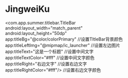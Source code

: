 # JingweiKu

  <com.app.summer.titlebar.TitleBar  
          android:layout_width="match_parent"  
          android:layout_height="50dp"  
          app:titleBg="@color/colorPrimary"                //设置TItleBar背景颜色  
          app:titleLeftImg="@mipmap/ic_launcher"     //设置左边图片  
          app:titleText="这是一个标题"                         //设置中间文字  
          app:titleTextColor="#fff"                              //设置中间文字颜色  
          app:titleRight="右边文字"                             //设置右边文字  
          app:titleRightColor="#fff"/>                       //设置右边文字颜色  

